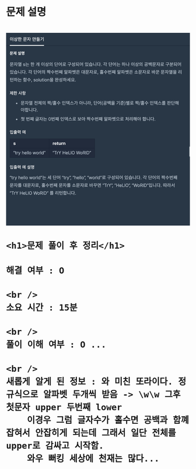 <h1>
  문제 설명
  <h1>
    <img src="/images_problem/이상한 문자 만들기.png" />

    <h1>문제 풀이 후 정리</h1>

    해결 여부 : O

    <br />
    소요 시간 : 15분

    <br />
    풀이 이해 여부 : O ...

    <br />
    새롭게 알게 된 정보 : 와 미친 또라이다. 정규식으로 알파벳 두개씩 받음 -> \w\w 그후 첫문자 upper 두번째 lower
        이경우 그럼 글자수가 홀수면 공백과 함꼐 잡혀서 안잡히게 되는데 그래서 일단 전체를 upper로 감싸고 시작함.
        와우 뻐킹 세상에 천재는 많다...

  </h1>
</h1>
